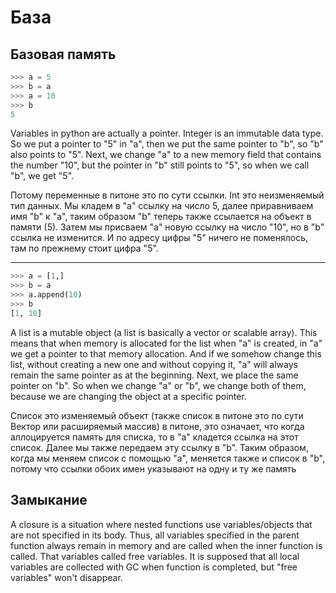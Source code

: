 # База

## Базовая память

```python
>>> a = 5
>>> b = a
>>> a = 10
>>> b 
5
```

Variables in python are actually a pointer. Integer is an immutable data type. So we put a pointer to "5" in "a", then we put the same pointer to "b", so "b" also points to "5". Next, we change "a" to a new memory field that contains the number "10", but the pointer in "b" still points to "5", so when we call "b", we get "5".

Потому переменные в питоне это по сути ссылки. Int это неизменяемый тип данных. Мы кладем в "а" ссылку на число 5,
далее приравниваем имя "b" к "а", таким образом "b" теперь также ссылается на объект в памяти (5). Затем мы присваем "а" новую ссылку на число "10", но в "b" ссылка не изменится. И по адресу цифры "5" ничего не поменялось, там по прежнему стоит цифра "5".

___

```python
>>> a = [1,]
>>> b = a
>>> a.append(10)
>>> b
[1, 10]
```

A list is a mutable object (a list is basically a vector or scalable array). This means that when memory is allocated for the list when "a" is created, in "a" we get a pointer to that memory allocation. And if we somehow change this list, without creating a new one and without copying it, "a" will always remain the same pointer as at the beginning. Next, we place the same pointer on "b". So when we change "a" or "b", we change both of them, because we are changing the object at a specific pointer.

Список это изменяемый объект (также список в питоне это по сути Вектор или расширяемый массив) в питоне, это означает, что когда аллоцируется память для списка, то в "а" кладется ссылка на этот список. Далее мы также передаем эту ссылку в "b". Таким образом, когда мы меняем список с помощью "а", меняется также и список в "b", потому что ссылки обоих имен указывают на одну и ту же память


## Замыкание

A closure is a situation where nested functions use variables/objects that are not specified in its body. Thus, all variables specified in the parent function always remain in memory and are called when the inner function is called. That variables called free variables.
It is supposed that all local variables are collected with GC when function is completed, but "free variables" won't disappear.
